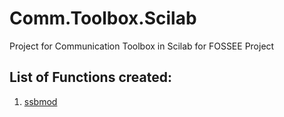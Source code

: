 # Comm.Toolbox.Scilab
Project for Communication Toolbox in Scilab for FOSSEE Project

## List of Functions created:
1. [ssbmod](ssbmod/)
